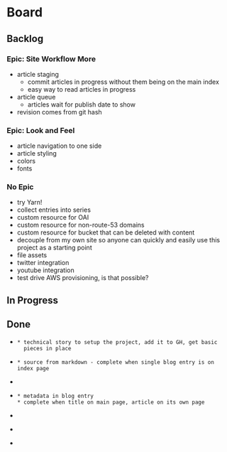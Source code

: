 # Board



## Backlog

### Epic: Site Workflow More

* article staging
  * commit articles in progress without them being on the main index
  * easy way to read articles in progress
* article queue
  * articles wait for publish date to show
* revision comes from git hash


### Epic: Look and Feel

* article navigation to one side
* article styling
* colors
* fonts


### No Epic

* try Yarn!
* collect entries into series
* custom resource for OAI
* custom resource for non-route-53 domains
* custom resource for bucket that can be deleted with content
* decouple from my own site so anyone can quickly and easily use this
project as a starting point
* file assets
* twitter integration
* youtube integration
* test drive AWS provisioning, is that possible?

## In Progress


## Done

* ~~~brand new web project runs locally (Publish a Blog Entry) - 1p~~~
  * technical story to setup the project, add it to GH, get basic
    pieces in place
* ~~~add an entry (Publish a Blog Entry)- 3p~~~
  * source from markdown - complete when single blog entry is on index page
* ~~~simple publishing to AWS (Publish a Blog Entry)- 2p~~~
* ~~~entry title/summary on main page (Publish a Blog Entry) - 3p~~~
  * metadata in blog entry
  * complete when title on main page, article on its own page
* ~~~articles carry their own metadata - 3p~~~
* ~~~metrics - 2p~~~
* ~~~continuous delivery from Github - 3p~~~
